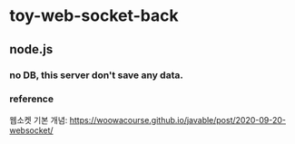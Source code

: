 # toy-web-socket-back

## node.js

### no DB, this server don't save any data.

### reference

웹소켓 기본 개념: https://woowacourse.github.io/javable/post/2020-09-20-websocket/
